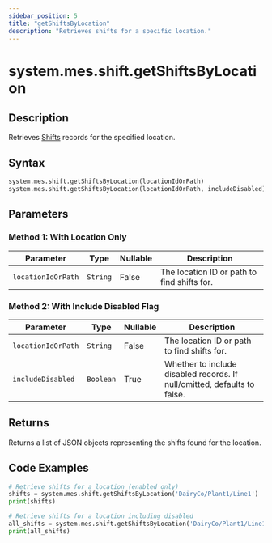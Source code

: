 ```yaml
---
sidebar_position: 5
title: "getShiftsByLocation"
description: "Retrieves shifts for a specific location."
---
```


# system.mes.shift.getShiftsByLocation

## Description

Retrieves [Shifts](../../data-model/shift-model/shift) records for the specified location.

## Syntax

```python
system.mes.shift.getShiftsByLocation(locationIdOrPath)
system.mes.shift.getShiftsByLocation(locationIdOrPath, includeDisabled)
```

## Parameters

### Method 1: With Location Only

| Parameter          | Type     | Nullable | Description                                      |
|--------------------|----------|----------|--------------------------------------------------|
| `locationIdOrPath` | `String` | False    | The location ID or path to find shifts for.      |

### Method 2: With Include Disabled Flag

| Parameter          | Type      | Nullable | Description                                                              |
|--------------------|-----------|----------|--------------------------------------------------------------------------|
| `locationIdOrPath` | `String`  | False    | The location ID or path to find shifts for.                               |
| `includeDisabled`  | `Boolean` | True     | Whether to include disabled records. If null/omitted, defaults to false. |

## Returns

Returns a list of JSON objects representing the shifts found for the location.

## Code Examples

```python
# Retrieve shifts for a location (enabled only)
shifts = system.mes.shift.getShiftsByLocation('DairyCo/Plant1/Line1')
print(shifts)

# Retrieve shifts for a location including disabled
all_shifts = system.mes.shift.getShiftsByLocation('DairyCo/Plant1/Line1', True)
print(all_shifts)
```

